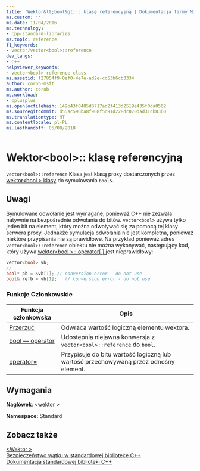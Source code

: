 ```yaml
---
title: 'Wektor&lt;bool&gt;:: klasę referencyjną | Dokumentacja firmy Microsoft'
ms.custom: ''
ms.date: 11/04/2016
ms.technology:
- cpp-standard-libraries
ms.topic: reference
f1_keywords:
- vector/vector<bool>::reference
dev_langs:
- C++
helpviewer_keywords:
- vector<bool> reference class
ms.assetid: f27854f9-0ef0-4e7e-ad2e-cd53b6cb3334
author: corob-msft
ms.author: corob
ms.workload:
- cplusplus
ms.openlocfilehash: 149b43f0485d3717ad2f413d2519e435f0da0562
ms.sourcegitcommit: d55ac596ba8f908f5d91d228dc070dad31cb8360
ms.translationtype: MT
ms.contentlocale: pl-PL
ms.lasthandoff: 05/08/2018
---
```

# <a name="vectorltboolgtreference-class"></a>Wektor&lt;bool&gt;:: klasę referencyjną

`vector<bool>::reference` Klasa jest klasą proxy dostarczonych przez [wektor\<bool > klasy](../standard-library/vector-bool-class.md) do symulowania `bool&`.

## <a name="remarks"></a>Uwagi

Symulowane odwołanie jest wymagane, ponieważ C++ nie zezwala natywnie na bezpośrednie odwołania do bitów. `vector<bool>` używa tylko jeden bit na element, który można odwoływać się za pomocą tej klasy serwera proxy. Jednakże symulacja odwołania nie jest kompletna, ponieważ niektóre przypisania nie są prawidłowe. Na przykład ponieważ adres `vector<bool>::reference` obiektu nie można wykonywać, następujący kod, który używa [wektor\<bool >:: operator&#91; &#93; ](http://msdn.microsoft.com/Library/97738633-690d-4069-b2d9-8c54104fbfdd) jest nieprawidłowy:

```cpp
vector<bool> vb;
// ...
bool* pb = &vb[1]; // conversion error - do not use
bool& refb = vb[1];   // conversion error - do not use
```

### <a name="member-functions"></a>Funkcje Członkowskie

|Funkcja członkowska|Opis|
|-|-|
|[Przerzuć](../standard-library/vector-bool-reference-flip.md)|Odwraca wartość logiczną elementu wektora.|
|[bool — operator](../standard-library/vector-bool-reference-operator-bool.md)|Udostępnia niejawna konwersja z `vector<bool>::reference` do `bool`.|
|[operator=](../standard-library/vector-bool-reference-operator-assign.md)|Przypisuje do bitu wartość logiczną lub wartość przechowywaną przez odnośny element.|

## <a name="requirements"></a>Wymagania

**Nagłówek**: \<wektor >

**Namespace:** Standard

## <a name="see-also"></a>Zobacz także

[\<Wektor >](../standard-library/vector.md)<br/>
[Bezpieczeństwo wątku w standardowej bibliotece C++](../standard-library/thread-safety-in-the-cpp-standard-library.md)<br/>
[Dokumentacja standardowej biblioteki C++](../standard-library/cpp-standard-library-reference.md)<br/>
